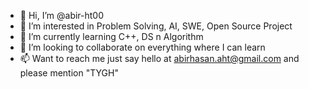 - 👋 Hi, I’m @abir-ht00
- 👀 I’m interested in Problem Solving, AI, SWE, Open Source Project
- 🌱 I’m currently learning C++, DS n Algorithm
- 💞️ I’m looking to collaborate on everything where I can learn
- 📫 Want to reach me just say hello at abirhasan.aht@gmail.com and please mention "TYGH"

